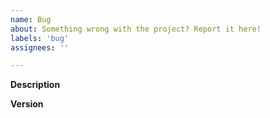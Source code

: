 ```yaml
---
name: Bug
about: Something wrong with the project? Report it here!
labels: 'bug'
assignees: ''

---
```


**Description**

<!--
Tell us about the bug. What went wrong? How can we reproduce it? What should the correct behavior be?
-->

**Version**

<!--
What version are you using? e.g. `gitsign --version`...
-->